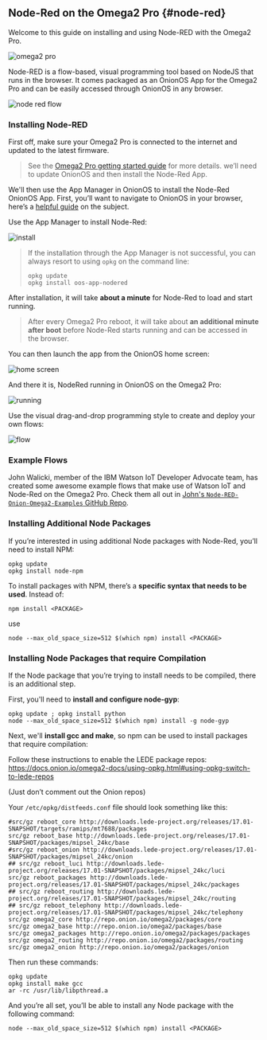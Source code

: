## Node-Red on the Omega2 Pro {#node-red}

Welcome to this guide on installing and using Node-RED with the Omega2 Pro.

![omega2 pro](https://raw.githubusercontent.com/OnionIoT/Onion-Docs/master/Omega2/Documentation/Doing-Stuff/img/omega2-pro-iso-1.jpg)

Node-RED is a flow-based, visual programming tool based on NodeJS that runs in the browser. It comes packaged as an OnionOS App for the Omega2 Pro and can be easily accessed through OnionOS in any browser.

![node red flow](https://raw.githubusercontent.com/OnionIoT/Onion-Docs/master/Omega2/Documentation/Doing-Stuff/img/node-red-3-flow.png)

### Installing Node-RED

First off, make sure your Omega2 Pro is connected to the internet and updated to the latest firmware.

> See the [Omega2 Pro getting started guide](https://onion.io/omega2-pro-get-started/) for more details.
we’ll need to update OnionOS and then install the Node-Red App.

We'll then use the App Manager in OnionOS to install the Node-Red OnionOS App. First, you’ll want to navigate to OnionOS in your browser, here’s a [helpful guide](https://onion.io/getting-started-with-onionos/#getting-to-onionos) on the subject.

Use the App Manager to install Node-Red:

![install](https://raw.githubusercontent.com/OnionIoT/Onion-Docs/master/Omega2/Documentation/Doing-Stuff/img/node-red-0-install.png)

> If the installation through the App Manager is not successful, you can always resort to using `opkg` on the command line:
> ```
> opkg update
> opkg install oos-app-nodered
> ```

After installation, it will take **about a minute** for Node-Red to load and start running. 

> After every Omega2 Pro reboot, it will take about **an additional minute after boot** before Node-Red starts running and can be accessed in the browser.

You can then launch the app from the OnionOS home screen:

![home screen](https://raw.githubusercontent.com/OnionIoT/Onion-Docs/master/Omega2/Documentation/Doing-Stuff/img/node-red-1-home-screen.png)

And there it is, NodeRed running in OnionOS on the Omega2 Pro:

![running](https://raw.githubusercontent.com/OnionIoT/Onion-Docs/master/Omega2/Documentation/Doing-Stuff/img/node-red-2-empty-flow.png)

Use the visual drag-and-drop programming style to create and deploy your own flows:

![flow](https://raw.githubusercontent.com/OnionIoT/Onion-Docs/master/Omega2/Documentation/Doing-Stuff/img/node-red-3-flow.png)

### Example Flows

John Walicki, member of the IBM Watson IoT Developer Advocate team, has created some awesome example flows that make use of Watson IoT and Node-Red on the Omega2 Pro. Check them all out in [John's `Node-RED-Onion-Omega2-Examples` GitHub Repo](https://github.com/johnwalicki/Node-RED-Onion-Omega2-Examples).

### Installing Additional Node Packages
If you’re interested in using additional Node packages with Node-Red, you’ll need to install NPM:
```
opkg update
opkg install node-npm
```

To install packages with NPM, there’s a **specific syntax that needs to be used**.
Instead of:
```
npm install <PACKAGE>
```
use
```
node --max_old_space_size=512 $(which npm) install <PACKAGE>
```

### Installing Node Packages that require Compilation
If the Node package that you’re trying to install needs to be compiled, there is an additional step.

First, you'll need to **install and configure node-gyp**:
```
opkg update ; opkg install python
node --max_old_space_size=512 $(which npm) install -g node-gyp
```

Next, we'll **install gcc and make**, so npm can be used to install packages that require compilation:

Follow these instructions to enable the LEDE package repos: https://docs.onion.io/omega2-docs/using-opkg.html#using-opkg-switch-to-lede-repos

(Just don’t comment out the Onion repos)

Your `/etc/opkg/distfeeds.conf` file should look something like this:
```
#src/gz reboot_core http://downloads.lede-project.org/releases/17.01-SNAPSHOT/targets/ramips/mt7688/packages
src/gz reboot_base http://downloads.lede-project.org/releases/17.01-SNAPSHOT/packages/mipsel_24kc/base
#src/gz reboot_onion http://downloads.lede-project.org/releases/17.01-SNAPSHOT/packages/mipsel_24kc/onion
## src/gz reboot_luci http://downloads.lede-project.org/releases/17.01-SNAPSHOT/packages/mipsel_24kc/luci
src/gz reboot_packages http://downloads.lede-project.org/releases/17.01-SNAPSHOT/packages/mipsel_24kc/packages
## src/gz reboot_routing http://downloads.lede-project.org/releases/17.01-SNAPSHOT/packages/mipsel_24kc/routing
## src/gz reboot_telephony http://downloads.lede-project.org/releases/17.01-SNAPSHOT/packages/mipsel_24kc/telephony
src/gz omega2_core http://repo.onion.io/omega2/packages/core
src/gz omega2_base http://repo.onion.io/omega2/packages/base
src/gz omega2_packages http://repo.onion.io/omega2/packages/packages
src/gz omega2_routing http://repo.onion.io/omega2/packages/routing
src/gz omega2_onion http://repo.onion.io/omega2/packages/onion
```

Then run these commands:
```
opkg update
opkg install make gcc
ar -rc /usr/lib/libpthread.a
```

And you’re all set, you’ll be able to install any Node package with the following command:
```
node --max_old_space_size=512 $(which npm) install <PACKAGE>
```
